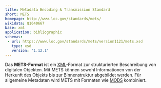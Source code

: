 ```yaml
---
title: Metadata Encoding & Transmission Standard
short: METS
homepage: http://www.loc.gov/standards/mets/
wikidata: Q1640667
base: xml
application: bibliographic
schemas:
 - url: https://www.loc.gov/standards/mets/version1121/mets.xsd
   type: xsd
   version: '1.12.1'
---
```


Das **METS-Format** ist ein [XML](xml)-Format zur strukturierten Beschreibung von digitalen Objekten. Mit METS können sowohl Informationen von der Herkunft des Objekts bis zur Binnenstruktur abgebildet werden. Für allgemeine Metadaten wird METS mit Formaten wie [MODS](mods) kombiniert.
